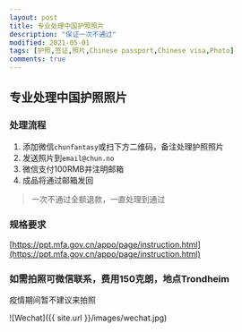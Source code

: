 ```yaml
---
layout: post
title: 专业处理中国护照照片
description: "保证一次不通过"
modified: 2021-05-01
tags: [护照,签证,照片,Chinese passport,Chinese visa,Photo]
comments: true
---
```


## 专业处理中国护照照片

### 处理流程

1. 添加微信`chunfantasy`或扫下方二维码，备注处理护照照片
2. 发送照片到`email@chun.no`
3. 微信支付100RMB并注明邮箱
4. 成品将通过邮箱发回

> 一次不通过全额退款，一直处理到通过

### 规格要求

[https://ppt.mfa.gov.cn/appo/page/instruction.html](https://ppt.mfa.gov.cn/appo/page/instruction.html)

### 如需拍照可微信联系，费用150克朗，地点Trondheim

疫情期间暂不建议来拍照

![Wechat]({{ site.url }}/images/wechat.jpg)

